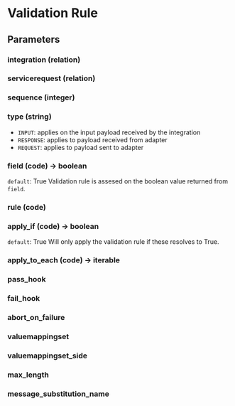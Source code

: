 # Validation Rule

## Parameters

### integration (relation)

### servicerequest (relation)

### sequence (integer)

### type (string)

- `INPUT`: applies on the input payload received by the integration
- `RESPONSE`: applies to payload received from adapter
- `REQUEST`: applies to payload sent to adapter

### field (code) -> boolean

`default`: True
Validation rule is assesed on the boolean value returned from `field`.

### rule (code)

### apply_if (code) -> boolean

`default`: True
Will only apply the validation rule if these resolves to True.

### apply_to_each (code) -> iterable

### pass_hook

### fail_hook

### abort_on_failure

### valuemappingset

### valuemappingset_side

### max_length

### message_substitution_name

